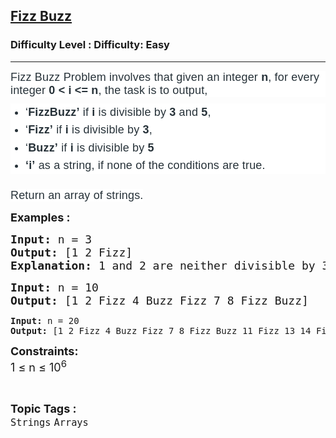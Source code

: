 <h2><a href="https://www.geeksforgeeks.org/problems/fizz-buzz/1?page=1&sortBy=latest">Fizz Buzz</a></h2><h3>Difficulty Level : Difficulty: Easy</h3><hr><div class="problems_problem_content__Xm_eO"><p dir="ltr" style="box-sizing: border-box; margin: 0px 0px 10px; padding: 0px; border: 0px; font-size: 18px; vertical-align: baseline; color: #273239; font-family: Nunito, sans-serif; letter-spacing: 0.162px; background-color: #ffffff;"><span style="box-sizing: border-box; margin: 0px; padding: 0px; border: 0px; vertical-align: baseline;">Fizz Buzz Problem involves that given an integer&nbsp;</span><strong style="box-sizing: border-box; margin: 0px; padding: 0px; border: 0px; vertical-align: baseline;">n</strong><span style="box-sizing: border-box; margin: 0px; padding: 0px; border: 0px; vertical-align: baseline;">, for every integer</span><strong style="box-sizing: border-box; margin: 0px; padding: 0px; border: 0px; vertical-align: baseline;"> 0 &lt; i &lt;= n</strong><span style="box-sizing: border-box; margin: 0px; padding: 0px; border: 0px; vertical-align: baseline;">, the task is to output,</span></p>
<ul style="box-sizing: border-box; margin: 0px 0px 24px; padding: 0px; border: 0px; font-size: 18px; vertical-align: baseline; list-style-position: outside; list-style-image: initial; display: flex; flex-direction: column; color: #273239; font-family: Nunito, sans-serif; letter-spacing: 0.162px; background-color: #ffffff;">
<li style="box-sizing: border-box; margin: 0px 0px 0px 24px; padding: 0px; border: 0px; vertical-align: baseline; text-align: left; line-height: 1.58; color: var(--color-black);" value="1"><span style="box-sizing: border-box; margin: 0px; padding: 0px; border: 0px; vertical-align: baseline;">‘</span><strong style="box-sizing: border-box; margin: 0px; padding: 0px; border: 0px; vertical-align: baseline;">FizzBuzz’</strong><span style="box-sizing: border-box; margin: 0px; padding: 0px; border: 0px; vertical-align: baseline;">&nbsp;if&nbsp;</span><strong style="box-sizing: border-box; margin: 0px; padding: 0px; border: 0px; vertical-align: baseline;">i</strong><span style="box-sizing: border-box; margin: 0px; padding: 0px; border: 0px; vertical-align: baseline;">&nbsp;is divisible by&nbsp;</span><strong style="box-sizing: border-box; margin: 0px; padding: 0px; border: 0px; vertical-align: baseline;">3</strong><span style="box-sizing: border-box; margin: 0px; padding: 0px; border: 0px; vertical-align: baseline;">&nbsp;and&nbsp;</span><strong style="box-sizing: border-box; margin: 0px; padding: 0px; border: 0px; vertical-align: baseline;">5</strong><span style="box-sizing: border-box; margin: 0px; padding: 0px; border: 0px; vertical-align: baseline;">,</span></li>
<li style="box-sizing: border-box; margin: 0px 0px 0px 24px; padding: 0px; border: 0px; vertical-align: baseline; text-align: left; line-height: 1.58; color: var(--color-black);" value="2"><span style="box-sizing: border-box; margin: 0px; padding: 0px; border: 0px; vertical-align: baseline;">‘</span><strong style="box-sizing: border-box; margin: 0px; padding: 0px; border: 0px; vertical-align: baseline;">Fizz’</strong><span style="box-sizing: border-box; margin: 0px; padding: 0px; border: 0px; vertical-align: baseline;">&nbsp;if&nbsp;</span><strong style="box-sizing: border-box; margin: 0px; padding: 0px; border: 0px; vertical-align: baseline;">i</strong><span style="box-sizing: border-box; margin: 0px; padding: 0px; border: 0px; vertical-align: baseline;">&nbsp;is divisible by</span><strong style="box-sizing: border-box; margin: 0px; padding: 0px; border: 0px; vertical-align: baseline;">&nbsp;3</strong><span style="box-sizing: border-box; margin: 0px; padding: 0px; border: 0px; vertical-align: baseline;">,</span></li>
<li style="box-sizing: border-box; margin: 0px 0px 0px 24px; padding: 0px; border: 0px; vertical-align: baseline; text-align: left; line-height: 1.58; color: var(--color-black);" value="3"><span style="box-sizing: border-box; margin: 0px; padding: 0px; border: 0px; vertical-align: baseline;">‘</span><strong style="box-sizing: border-box; margin: 0px; padding: 0px; border: 0px; vertical-align: baseline;">Buzz’</strong><span style="box-sizing: border-box; margin: 0px; padding: 0px; border: 0px; vertical-align: baseline;">&nbsp;if&nbsp;</span><strong style="box-sizing: border-box; margin: 0px; padding: 0px; border: 0px; vertical-align: baseline;">i&nbsp;</strong><span style="box-sizing: border-box; margin: 0px; padding: 0px; border: 0px; vertical-align: baseline;">is divisible by&nbsp;</span><strong style="box-sizing: border-box; margin: 0px; padding: 0px; border: 0px; vertical-align: baseline;">5</strong></li>
<li style="box-sizing: border-box; margin: 0px 0px 0px 24px; padding: 0px; border: 0px; vertical-align: baseline; line-height: 1.58; color: var(--color-black);" value="4"><strong style="box-sizing: border-box; margin: 0px; padding: 0px; border: 0px; vertical-align: baseline;">‘i’&nbsp;</strong><span style="box-sizing: border-box; margin: 0px; padding: 0px; border: 0px; vertical-align: baseline;">as a string, if none of the conditions are true.</span></li>
</ul>
<p><span style="box-sizing: border-box; margin: 0px; padding: 0px; border: 0px; vertical-align: baseline;"><span style="color: #273239; font-family: Nunito, sans-serif; font-size: 18px; letter-spacing: 0.162px; background-color: #ffffff;">Return an array of strings.</span></span></p>
<p style="text-align: left;"><strong style="font-size: 18px;">Examples :</strong></p>
<pre><span style="font-size: 18px;"><strong>Input: </strong>n = 3
<strong>Output:</strong> [1 2 Fizz]<br><strong>Explanation: </strong>1 and 2 are neither divisible by 3 nor 5, so we just output 1 and 2, and 3 is divisible by 3 so we output "Fizz".
</span></pre>
<pre><span style="font-size: 18px;"><strong>Input: </strong>n = 10
<strong>Output:</strong> [1 2 Fizz 4 Buzz Fizz 7 8 Fizz Buzz]<br></span></pre>
<pre><strong>Input: </strong>n = 20
<strong>Output:</strong> [1 2 Fizz 4 Buzz Fizz 7 8 Fizz Buzz 11 Fizz 13 14 FizzBuzz 16 17 Fizz 19 Buzz]</pre>
<p><span style="font-size: 18px;"><strong>Constraints:</strong><br>1 ≤ n ≤ 10<sup>6</sup></span></p></div><br><p><span style=font-size:18px><strong>Topic Tags : </strong><br><code>Strings</code>&nbsp;<code>Arrays</code>&nbsp;